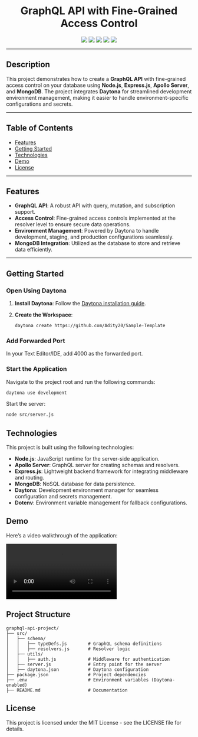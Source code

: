 <h1 align="center">GraphQL API with Fine-Grained Access Control</h1>

<p align="center">
  <img src="https://img.shields.io/badge/GraphQL-E10098?style=for-the-badge&logo=graphql&logoColor=white">
  <img src="https://img.shields.io/badge/Node.js-43853D?style=for-the-badge&logo=node.js&logoColor=white">
  <img src="https://img.shields.io/badge/Express.js-000000?style=for-the-badge&logo=express&logoColor=white">
  <img src="https://img.shields.io/badge/Daytona-00A8E8?style=for-the-badge">
  <img src="https://img.shields.io/badge/MongoDB-47A248?style=for-the-badge&logo=mongodb&logoColor=white">
</p>

---

## Description

This project demonstrates how to create a **GraphQL API** with fine-grained access control on your database using **Node.js**, **Express.js**, **Apollo Server**, and **MongoDB**. The project integrates **Daytona** for streamlined development environment management, making it easier to handle environment-specific configurations and secrets.

---

## Table of Contents

- [Features](#features)
- [Getting Started](#getting-started)
- [Technologies](#technologies)
- [Demo](#demo)
- [License](#license)

---

## Features

- **GraphQL API**: A robust API with query, mutation, and subscription support.
- **Access Control**: Fine-grained access controls implemented at the resolver level to ensure secure data operations.
- **Environment Management**: Powered by Daytona to handle development, staging, and production configurations seamlessly.
- **MongoDB Integration**: Utilized as the database to store and retrieve data efficiently.

---

## Getting Started

### Open Using Daytona

1. **Install Daytona**: Follow the [Daytona installation guide](https://www.daytona.io/docs/installation/installation/).

2. **Create the Workspace**:
   ```bash
   daytona create https://github.com/Adity20/Sample-Template
   ```

### Add Forwarded Port

In your Text Editor/IDE, add 4000 as the forwarded port.

### Start the Application

Navigate to the project root and run the following commands:

```bash
daytona use development
```

Start the server:

```bash
node src/server.js
```

## Technologies

This project is built using the following technologies:

- **Node.js**: JavaScript runtime for the server-side application.
- **Apollo Server**: GraphQL server for creating schemas and resolvers.
- **Express.js**: Lightweight backend framework for integrating middleware and routing.
- **MongoDB**: NoSQL database for data persistence.
- **Daytona**: Development environment manager for seamless configuration and secrets management.
- **Dotenv**: Environment variable management for fallback configurations.

## Demo

Here’s a video walkthrough of the application:

<video src="https://github.com/your-username/your-repository-name/assets/demo-video"></video>

## Project Structure

```plaintext
graphql-api-project/
├── src/
│   ├── schema/
│   │   ├── typeDefs.js        # GraphQL schema definitions
│   │   ├── resolvers.js       # Resolver logic
│   ├── utils/
│   │   ├── auth.js            # Middleware for authentication
│   ├── server.js              # Entry point for the server
│   ├── daytona.json           # Daytona configuration
├── package.json               # Project dependencies
├── .env                       # Environment variables (Daytona-enabled)
├── README.md                  # Documentation
```

## License

This project is licensed under the MIT License - see the LICENSE file for details.


